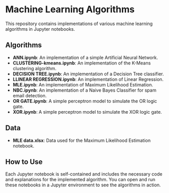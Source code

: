 # Machine Learning Algorithms

This repository contains implementations of various machine learning algorithms in Jupyter notebooks.

## Algorithms

- **ANN.ipynb**: An implementation of a simple Artificial Neural Network.
- **CLUSTERING-kmeans.ipynb**: An implementation of the K-Means clustering algorithm.
- **DECISION TREE.ipynb**: An implementation of a Decision Tree classifier.
- **LLINEAR REGRESSION.ipynb**: An implementation of Linear Regression.
- **MLE.ipynb**: An implementation of Maximum Likelihood Estimation.
- **NBC.ipynb**: An implementation of a Naive Bayes Classifier for spam email detection.
- **OR GATE.ipynb**: A simple perceptron model to simulate the OR logic gate.
- **XOR.ipynb**: A simple perceptron model to simulate the XOR logic gate.

## Data

- **MLE data.xlsx**: Data used for the Maximum Likelihood Estimation notebook.

## How to Use

Each Jupyter notebook is self-contained and includes the necessary code and explanations for the implemented algorithm. You can open and run these notebooks in a Jupyter environment to see the algorithms in action.
